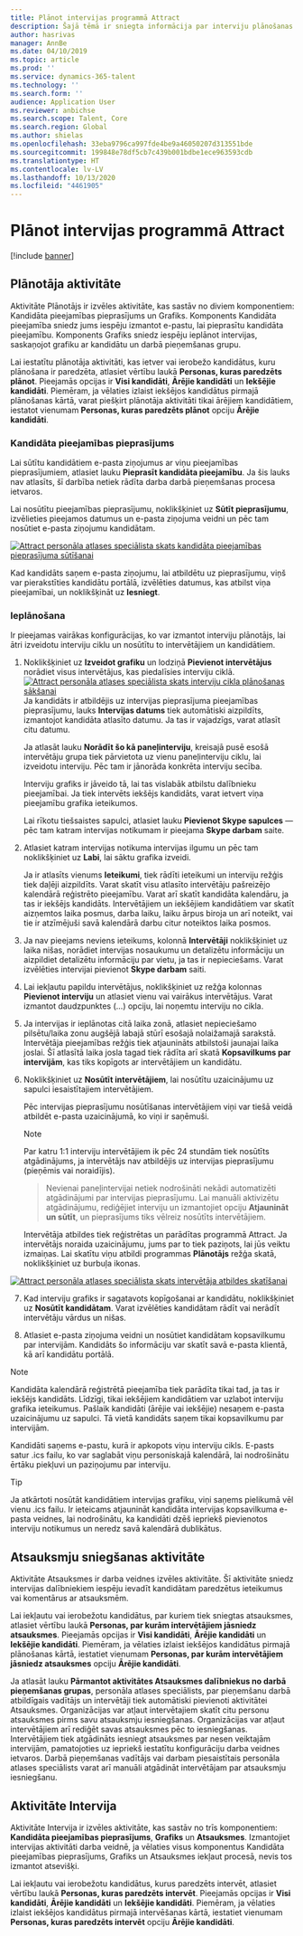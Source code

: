```yaml
---
title: Plānot intervijas programmā Attract
description: Šajā tēmā ir sniegta informācija par interviju plānošanas un atsauksmju aktivitātēm programmā Attract.
author: hasrivas
manager: AnnBe
ms.date: 04/10/2019
ms.topic: article
ms.prod: ''
ms.service: dynamics-365-talent
ms.technology: ''
ms.search.form: ''
audience: Application User
ms.reviewer: anbichse
ms.search.scope: Talent, Core
ms.search.region: Global
ms.author: shielas
ms.openlocfilehash: 33eba9796ca997fde4be9a46050207d313551bde
ms.sourcegitcommit: 199848e78df5cb7c439b001bdbe1ece963593cdb
ms.translationtype: HT
ms.contentlocale: lv-LV
ms.lasthandoff: 10/13/2020
ms.locfileid: "4461905"
---
```

# <a name="schedule-interviews-in-attract"></a>Plānot intervijas programmā Attract

[!include [banner](includes/banner.md)]

## <a name="scheduler-activity"></a>Plānotāja aktivitāte

Aktivitāte Plānotājs ir izvēles aktivitāte, kas sastāv no diviem komponentiem: Kandidāta pieejamības pieprasījums un Grafiks. Komponents Kandidāta pieejamība sniedz jums iespēju izmantot e-pastu, lai pieprasītu kandidāta pieejamību. Komponents Grafiks sniedz iespēju ieplānot intervijas, saskaņojot grafiku ar kandidātu un darbā pieņemšanas grupu.

Lai iestatītu plānotāja aktivitāti, kas ietver vai ierobežo kandidātus, kuru plānošana ir paredzēta, atlasiet vērtību laukā **Personas, kuras paredzēts plānot**. Pieejamās opcijas ir **Visi kandidāti**, **Ārējie kandidāti** un **Iekšējie kandidāti**. Piemēram, ja vēlaties izlaist iekšējos kandidātus pirmajā plānošanas kārtā, varat piešķirt plānotāja aktivitāti tikai ārējiem kandidātiem, iestatot vienumam **Personas, kuras paredzēts plānot** opciju **Ārējie kandidāti**.

### <a name="candidate-availability-request"></a>Kandidāta pieejamības pieprasījums

Lai sūtītu kandidātiem e-pasta ziņojumus ar viņu pieejamības pieprasījumiem, atlasiet lauku **Pieprasīt kandidāta pieejamību**. Ja šis lauks nav atlasīts, šī darbība netiek rādīta darba darbā pieņemšanas procesa ietvaros.

Lai nosūtītu pieejamības pieprasījumu, noklikšķiniet uz **Sūtīt pieprasījumu**, izvēlieties pieejamos datumus un e-pasta ziņojuma veidni un pēc tam nosūtiet e-pasta ziņojumu kandidātam.

[![Attract personāla atlases speciālista skats kandidāta pieejamības pieprasījuma sūtīšanai](./media/scheduler-candidate-request.png)](./media/scheduler-candidate-request.png)

Kad kandidāts saņem e-pasta ziņojumu, lai atbildētu uz pieprasījumu, viņš var pierakstīties kandidātu portālā, izvēlēties datumus, kas atbilst viņa pieejamībai, un noklikšķināt uz **Iesniegt**.

### <a name="schedule"></a>Ieplānošana
Ir pieejamas vairākas konfigurācijas, ko var izmantot interviju plānotājs, lai ātri izveidotu interviju ciklu un nosūtītu to intervētājiem un kandidātiem.

1. Noklikšķiniet uz **Izveidot grafiku** un lodziņā **Pievienot intervētājus** norādiet visus intervētājus, kas piedalīsies interviju ciklā.
[![Attract personāla atlases speciālista skats interviju cikla plānošanas sākšanai](./media/schedule-start-over.png)](./media/schedule-start-over.png)   
    Ja kandidāts ir atbildējis uz intervijas pieprasījuma pieejamības pieprasījumu, lauks **Intervijas datums** tiek automātiski aizpildīts, izmantojot kandidāta atlasīto datumu. Ja tas ir vajadzīgs, varat atlasīt citu datumu.
    
    Ja atlasāt lauku **Norādīt šo kā paneļinterviju**, kreisajā pusē esošā intervētāju grupa tiek pārvietota uz vienu paneļinterviju ciklu, lai izveidotu interviju. Pēc tam ir jānorāda konkrēta interviju secība.
    
    Interviju grafiks ir jāveido tā, lai tas vislabāk atbilstu dalībnieku pieejamībai. Ja tiek intervēts iekšējs kandidāts, varat ietvert viņa pieejamību grafika ieteikumos.
    
    Lai rīkotu tiešsaistes sapulci, atlasiet lauku **Pievienot Skype sapulces** — pēc tam katram intervijas notikumam ir pieejama **Skype darbam** saite.

2. Atlasiet katram intervijas notikuma intervijas ilgumu un pēc tam noklikšķiniet uz **Labi**, lai sāktu grafika izveidi.

    Ja ir atlasīts vienums **Ieteikumi**, tiek rādīti ieteikumi un interviju režģis tiek daļēji aizpildīts. Varat skatīt visu atlasīto intervētāju pašreizējo kalendārā reģistrēto pieejamību. Varat arī skatīt kandidāta kalendāru, ja tas ir iekšējs kandidāts. Intervētājiem un iekšējiem kandidātiem var skatīt aizņemtos laika posmus, darba laiku, laiku ārpus biroja un arī noteikt, vai tie ir atzīmējuši savā kalendārā darbu citur noteiktos laika posmos. 

3. Ja nav pieejams neviens ieteikums, kolonnā **Intervētāji** noklikšķiniet uz laika nišas, norādiet intervijas nosaukumu un detalizētu informāciju un aizpildiet detalizētu informāciju par vietu, ja tas ir nepieciešams. Varat izvēlēties intervijai pievienot **Skype darbam** saiti.

4. Lai iekļautu papildu intervētājus, noklikšķiniet uz režģa kolonnas **Pievienot interviju** un atlasiet vienu vai vairākus intervētājus. Varat izmantot daudzpunktes (...) opciju, lai noņemtu interviju no cikla.
    
5. Ja intervijas ir ieplānotas citā laika zonā, atlasiet nepieciešamo pilsētu/laika zonu augšējā labajā stūrī esošajā nolaižamajā sarakstā. Intervētāja pieejamības režģis tiek atjaunināts atbilstoši jaunajai laika joslai. Šī atlasītā laika josla tagad tiek rādīta arī skatā **Kopsavilkums par intervijām**, kas tiks kopīgots ar intervētājiem un kandidātu. 

6. Noklikšķiniet uz **Nosūtīt intervētājiem**, lai nosūtītu uzaicinājumu uz sapulci iesaistītajiem intervētājiem.

    Pēc intervijas pieprasījumu nosūtīšanas intervētājiem viņi var tiešā veidā atbildēt e-pasta uzaicinājumā, ko viņi ir saņēmuši.

    >[!NOTE]
    > Par katru 1:1 interviju intervētājiem ik pēc 24 stundām tiek nosūtīts atgādinājums, ja intervētājs nav atbildējis uz intervijas pieprasījumu (pieņēmis vai noraidījis).

    > Nevienai paneļintervijai netiek nodrošināti nekādi automatizēti atgādinājumi par intervijas pieprasījumu. Lai manuāli aktivizētu atgādinājumu, rediģējiet interviju un izmantojiet opciju **Atjaunināt un sūtīt**, un pieprasījums tiks vēlreiz nosūtīts intervētājiem.

    Intervētāja atbildes tiek reģistrētas un parādītas programmā Attract. Ja intervētājs noraida uzaicinājumu, jums par to tiek paziņots, lai jūs veiktu izmaiņas. Lai skatītu viņu atbildi programmas **Plānotājs** režģa skatā, noklikšķiniet uz burbuļa ikonas.

[![Attract personāla atlases speciālista skats intervētāja atbildes skatīšanai](./media/schedule-interviewer-response2.png)](./media/schedule-interviewer-response2.png)

7. Kad interviju grafiks ir sagatavots kopīgošanai ar kandidātu, noklikšķiniet uz **Nosūtīt kandidātam**. Varat izvēlēties kandidātam rādīt vai nerādīt intervētāju vārdus un nišas.

8. Atlasiet e-pasta ziņojuma veidni un nosūtiet kandidātam kopsavilkumu par intervijām. Kandidāts šo informāciju var skatīt savā e-pasta klientā, kā arī kandidātu portālā.
    
>[!NOTE] 
> Kandidāta kalendārā reģistrētā pieejamība tiek parādīta tikai tad, ja tas ir iekšējs kandidāts. Līdzīgi, tikai iekšējiem kandidātiem var uzlabot interviju grafika ieteikumus. Pašlaik kandidāti (ārējie vai iekšējie) nesaņem e-pasta uzaicinājumu uz sapulci. Tā vietā kandidāts saņem tikai kopsavilkumu par intervijām.

Kandidāti saņems e-pastu, kurā ir apkopots viņu interviju cikls. E-pasts satur .ics failu, ko var saglabāt viņu personiskajā kalendārā, lai nodrošinātu ērtāku piekļuvi un paziņojumu par interviju.

>[!TIP] 
> Ja atkārtoti nosūtāt kandidātiem intervijas grafiku, viņi saņems pielikumā vēl vienu .ics failu. Ir ieteicams atjaunināt kandidāta intervijas kopsavilkuma e-pasta veidnes, lai nodrošinātu, ka kandidāti dzēš iepriekš pievienotos interviju notikumus un neredz savā kalendārā dublikātus. 

## <a name="feedback-activity"></a>Atsauksmju sniegšanas aktivitāte

Aktivitāte Atsauksmes ir darba veidnes izvēles aktivitāte. Šī aktivitāte sniedz intervijas dalībniekiem iespēju ievadīt kandidātam paredzētus ieteikumus vai komentārus ar atsauksmēm. 

Lai iekļautu vai ierobežotu kandidātus, par kuriem tiek sniegtas atsauksmes, atlasiet vērtību laukā **Personas, par kurām intervētājiem jāsniedz atsauksmes**.  Pieejamās opcijas ir **Visi kandidāti**, **Ārējie kandidāti** un **Iekšējie kandidāti**. Piemēram, ja vēlaties izlaist iekšējos kandidātus pirmajā plānošanas kārtā, iestatiet vienumam **Personas, par kurām intervētājiem jāsniedz atsauksmes** opciju **Ārējie kandidāti**.

Ja atlasāt lauku **Pārmantot aktivitātes Atsauksmes dalībniekus no darbā pieņemšanas grupas**, personāla atlases speciālists, par pieņemšanu darbā atbildīgais vadītājs un intervētāji tiek automātiski pievienoti aktivitātei Atsauksmes. Organizācijas var atļaut intervētajiem skatīt citu personu atsauksmes pirms savu atsauksmju iesniegšanas. Organizācijas var atļaut intervētājiem arī rediģēt savas atsauksmes pēc to iesniegšanas. Intervētājiem tiek atgādināts iesniegt atsauksmes par nesen veiktajām intervijām, pamatojoties uz iepriekš iestatītu konfigurāciju darba veidnes ietvaros. Darbā pieņemšanas vadītājs vai darbam piesaistītais personāla atlases speciālists varat arī manuāli atgādināt intervētājam par atsauksmju iesniegšanu.

## <a name="interview-activity"></a>Aktivitāte Intervija

Aktivitāte Intervija ir izvēles aktivitāte, kas sastāv no trīs komponentiem: **Kandidāta pieejamības pieprasījums**, **Grafiks** un **Atsauksmes**. Izmantojiet intervijas aktivitāti darba veidnē, ja vēlaties visus komponentus Kandidāta pieejamības pieprasījums, Grafiks un Atsauksmes iekļaut procesā, nevis tos izmantot atsevišķi.

Lai iekļautu vai ierobežotu kandidātus, kurus paredzēts intervēt, atlasiet vērtību laukā **Personas, kuras paredzēts intervēt**. Pieejamās opcijas ir **Visi kandidāti**, **Ārējie kandidāti** un **Iekšējie kandidāti**. Piemēram, ja vēlaties izlaist iekšējos kandidātus pirmajā intervēšanas kārtā, iestatiet vienumam **Personas, kuras paredzēts intervēt** opciju **Ārējie kandidāti**.
